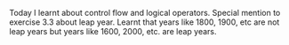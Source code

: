 Today I learnt about control flow and logical operators.
Special mention to exercise 3.3 about leap year. 
    Learnt that years like 1800, 1900, etc are not leap years but years like 1600, 2000, etc. are leap years.